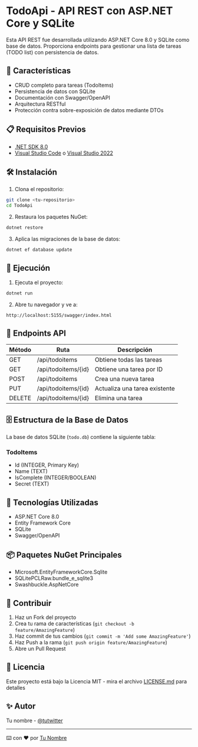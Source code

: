 # TodoApi - API REST con ASP.NET Core y SQLite

Esta API REST fue desarrollada utilizando ASP.NET Core 8.0 y SQLite como base de datos. Proporciona endpoints para gestionar una lista de tareas (TODO list) con persistencia de datos.

## 🚀 Características

- CRUD completo para tareas (TodoItems)
- Persistencia de datos con SQLite
- Documentación con Swagger/OpenAPI
- Arquitectura RESTful
- Protección contra sobre-exposición de datos mediante DTOs

## 📋 Requisitos Previos

- [.NET SDK 8.0](https://dotnet.microsoft.com/download/dotnet/8.0)
- [Visual Studio Code](https://code.visualstudio.com/) o [Visual Studio 2022](https://visualstudio.microsoft.com/vs/)

## 🛠️ Instalación

1. Clona el repositorio:

```bash
git clone <tu-repositorio>
cd TodoApi
```

2. Restaura los paquetes NuGet:

```bash
dotnet restore
```

3. Aplica las migraciones de la base de datos:

```bash
dotnet ef database update
```

## 🚀 Ejecución

1. Ejecuta el proyecto:

```bash
dotnet run
```

2. Abre tu navegador y ve a:

```
http://localhost:5155/swagger/index.html
```

## 📌 Endpoints API

| Método | Ruta                | Descripción                   |
| ------ | ------------------- | ----------------------------- |
| GET    | /api/todoitems      | Obtiene todas las tareas      |
| GET    | /api/todoitems/{id} | Obtiene una tarea por ID      |
| POST   | /api/todoitems      | Crea una nueva tarea          |
| PUT    | /api/todoitems/{id} | Actualiza una tarea existente |
| DELETE | /api/todoitems/{id} | Elimina una tarea             |

## 🗄️ Estructura de la Base de Datos

La base de datos SQLite (`todo.db`) contiene la siguiente tabla:

### TodoItems

- Id (INTEGER, Primary Key)
- Name (TEXT)
- IsComplete (INTEGER/BOOLEAN)
- Secret (TEXT)

## 🔧 Tecnologías Utilizadas

- ASP.NET Core 8.0
- Entity Framework Core
- SQLite
- Swagger/OpenAPI

## 📦 Paquetes NuGet Principales

- Microsoft.EntityFrameworkCore.Sqlite
- SQLitePCLRaw.bundle_e_sqlite3
- Swashbuckle.AspNetCore

## 🤝 Contribuir

1. Haz un Fork del proyecto
2. Crea tu rama de características (`git checkout -b feature/AmazingFeature`)
3. Haz commit de tus cambios (`git commit -m 'Add some AmazingFeature'`)
4. Haz Push a la rama (`git push origin feature/AmazingFeature`)
5. Abre un Pull Request

## 📝 Licencia

Este proyecto está bajo la Licencia MIT - mira el archivo [LICENSE.md](LICENSE.md) para detalles

## ✨ Autor

Tu nombre - [@tutwitter](https://twitter.com/tutwitter)

---

⌨️ con ❤️ por [Tu Nombre](https://github.com/tusername)
